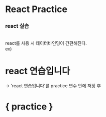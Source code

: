 # React Practice

### react 실습
<br>
react를 사용 시 데이터바인딩이 간편해진다. <br>
ex) <h1>react 연습입니다</h1> -> 'react 연습입니다'를 practice 변수 안에 저장 후 <h1> { practice } </h1> <br>
